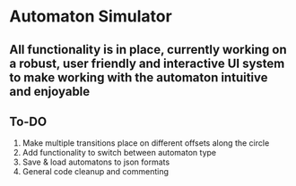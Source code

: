 # Automaton Simulator
## All functionality is in place, currently working on a robust, user friendly and interactive UI system to make working with the automaton intuitive and enjoyable

## To-DO

1. Make multiple transitions place on different offsets along the circle
2. Add functionality to switch between automaton type
3. Save & load automatons to json formats
4. General code cleanup and commenting
